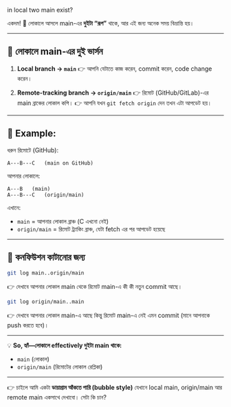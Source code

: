 in local two main exist?



একদম! 🙂
লোকালে আসলে main-এর **দুইটা “রূপ”** থাকে, আর এই জন্য অনেক সময় বিভ্রান্তি হয়।

---

## 🔹 লোকালে main-এর দুই ভার্সন

1. **Local branch → `main`**
   👉 আপনি যেটাতে কাজ করেন, commit করেন, code change করেন।

2. **Remote-tracking branch → `origin/main`**
   👉 রিমোট (GitHub/GitLab)-এর main ব্রাঞ্চের লোকাল কপি।
   👉 আপনি যখন `git fetch origin` দেন তখন এটা আপডেট হয়।

---

## 🔹 Example:

ধরুন রিমোটে (GitHub):

```
A---B---C   (main on GitHub)
```

আপনার লোকালে:

```
A---B   (main)
A---B---C   (origin/main)
```

এখানে:

* `main` = আপনার লোকাল ব্রাঞ্চ (C এখনো নেই)
* `origin/main` = রিমোট ট্র্যাকিং ব্রাঞ্চ, যেটা fetch এর পর আপডেট হয়েছে

---

## 🔹 কনফিউশন কাটানোর জন্য

```bash
git log main..origin/main
```

👉 দেখাবে আপনার লোকাল main থেকে রিমোট main-এ কী কী নতুন commit আছে।

```bash
git log origin/main..main
```

👉 দেখাবে আপনার লোকাল main-এ আছে কিন্তু রিমোট main-এ নেই এমন commit (মানে আপনাকে push করতে হবে)।

---

💡 **So, হ্যাঁ—লোকালে effectively দুইটা main থাকে:**

* `main` (লোকাল)
* `origin/main` (রিমোটের লোকাল রেপ্লিকা)

---

👉 চাইলে আমি একটা **ডায়াগ্রাম আঁকতে পারি (bubble style)** যেখানে local main, origin/main আর remote main একসাথে দেখাবো। সেটা কি চান?
